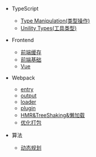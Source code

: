 <!--
 * @Author: Jeremy
 * @Date: 2021-07-22 11:09:52
 * @Description: 目录文件
 * @LastEditors: Jeremy
 * @LastEditTime: 2021-12-16 10:39:51
 * @site: book.yzmblog.top / book.yzmblog.top
-->

- TypeScript

  - [Type Manipulation(类型操作)](articles/typescript/typeManipulation.md)
  - [Unility Types(工具类型)](articles/typescript/unilityTypes.md)

- Frontend

  - [前端缓存](articles/frontend/cache.md)
  - [前端基础](articles/javascript/basic.md)
  - [Vue](articles/javascript/vue.md)

- Webpack

  - [entry](articles/webpack/entry.md)
  - [output](articles/webpack/output.md)
  - [loader](articles/webpack/loader.md)
  - [plugin](articles/webpack/plugin.md)
  - [HMR&TreeShaking&懒加载](articles/webpack/hmr.md)
  - [优化打包](articles/webpack/proformance.md)

- 算法

  - [动态规划](articles/algorithm/dynamicProgramming.md)
